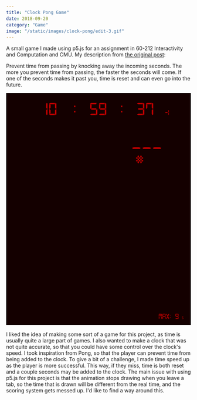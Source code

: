 ```yaml
---
title: "Clock Pong Game"
date: 2018-09-20
category: "Game"
image: "/static/images/clock-pong/edit-3.gif"
---
```


A small game I made using p5.js for an assignment in 60-212 Interactivity and Computation and CMU. My description from [the original post](http://cmuems.com/2018/60212f/chromsan/09/20/chromsan-clock/):

Prevent time from passing by knocking away the incoming seconds. The more you prevent time from passing, the faster the seconds will come. If one of the seconds makes it past you, time is reset and can even go into the future.

![](/static/images/clock-pong/edit-3.gif)

I liked the idea of making some sort of a game for this project, as time is usually quite a large part of games. I also wanted to make a clock that was not quite accurate, so that you could have some control over the clock's speed. I took inspiration from Pong, so that the player can prevent time from being added to the clock. To give a bit of a challenge, I made time speed up as the player is more successful. This way, if they miss, time is both reset and a couple seconds may be added to the clock. The main issue with using p5.js for this project is that the animation stops drawing when you leave a tab, so the time that is drawn will be different from the real time, and the scoring system gets messed up. I'd like to find a way around this.
